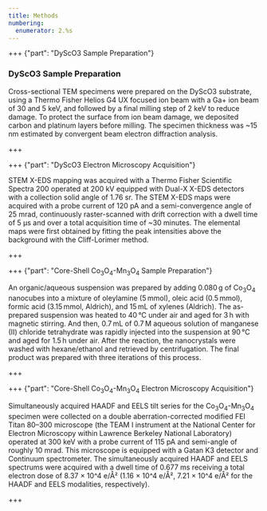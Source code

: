 ```yaml
---
title: Methods
numbering:
  enumerator: 2.%s
---
```


+++ {"part": "DyScO3 Sample Preparation"} 
### DyScO3 Sample Preparation

Cross-sectional TEM specimens were prepared on the DyScO3 substrate, using a Thermo Fisher Helios G4 UX focused ion beam with a Ga+ ion beam of 30 and 5 keV, and followed by a final milling step of 2 keV to reduce damage. To protect the surface from ion beam damage, we deposited carbon and platinum layers before milling. The specimen thickness was ~15 nm estimated by convergent beam electron diffraction analysis.

+++

+++ {"part": "DyScO3 Electron Microscopy Acquisition"} 

STEM X-EDS mapping was acquired with a Thermo Fisher Scientific Spectra 200 operated at 200 kV equipped with Dual-X X-EDS detectors with a collection solid angle of 1.76 sr. The STEM X-EDS maps were acquired with a probe current of 120 pA and a semi-convergence angle of 25 mrad, continuously raster-scanned with drift correction with a dwell time of 5 μs and over a total acquisition time of ~30 minutes. The elemental maps were first obtained by fitting the peak intensities above the background with the Cliff-Lorimer method.

+++

+++ {"part": "Core-Shell Co$_3$O$_4$-Mn$_3$O$_4$ Sample Preparation"} 

An organic/aqueous suspension was prepared by adding 0.080 g of Co$_3$O$_4$ nanocubes into a mixture of oleylamine (5 mmol), oleic acid (0.5 mmol), formic acid (3.15 mmol, Aldrich), and 15 mL of xylenes (Aldrich). The as-prepared suspension was heated to 40 °C under air and aged for 3 h with magnetic stirring. And then, 0.7 mL of 0.7 M aqueous solution of manganese (II) chloride tetrahydrate was rapidly injected into the suspension at 90 °C and aged for 1.5 h under air. After the reaction, the nanocrystals were washed with hexane/ethanol and retrieved by centrifugation. The final product was prepared with three iterations of this process.

+++

+++ {"part": "Core-Shell Co$_3$O$_4$-Mn$_3$O$_4$ Electron Microscopy Acquisition"} 

Simultaneously acquired HAADF and EELS tilt series for the Co$_3$O$_4$-Mn$_3$O$_4$ specimen were collected on a double aberration-corrected modified FEI Titan 80–300 microscope (the TEAM I instrument at the National Center for Electron Microscopy within Lawrence Berkeley National Laboratory) operated at 300 keV with a probe current of 115 pA and semi-angle of roughly 10 mrad. This microscope is equipped with a Gatan K3 detector and Continuum spectrometer. The simultaneously acquired HAADF and EELS spectrums were acquired with a dwell time of 0.677 ms receiving a total electron dose of 8.37 × 10^4 e/Å² (1.16 × 10^4 e/Å², 7.21 × 10^4 e/Å² for the HAADF and EELS modalities, respectively).

+++